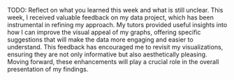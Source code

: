 TODO: Reflect on what you learned this week and what is still unclear.
This week, I received valuable feedback on my data project, which has been instrumental in refining my approach. My tutors provided useful insights into how I can improve the visual appeal of my graphs, offering specific suggestions that will make the data more engaging and easier to understand. This feedback has encouraged me to revisit my visualizations, ensuring they are not only informative but also aesthetically pleasing. Moving forward, these enhancements will play a crucial role in the overall presentation of my findings.
